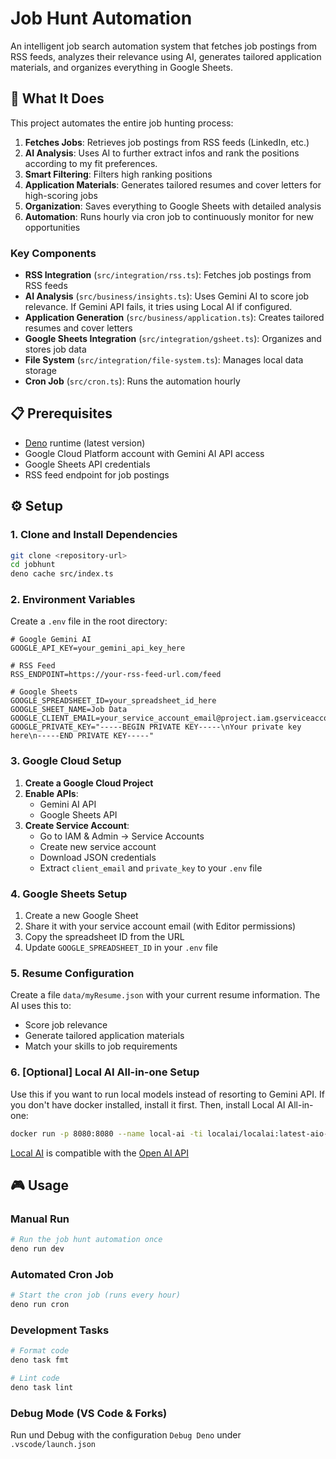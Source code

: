 # Job Hunt Automation

An intelligent job search automation system that fetches job postings from RSS feeds, analyzes their
relevance using AI, generates tailored application materials, and organizes everything in Google
Sheets.

## 🎯 What It Does

This project automates the entire job hunting process:

1. **Fetches Jobs**: Retrieves job postings from RSS feeds (LinkedIn, etc.)
2. **AI Analysis**: Uses AI to further extract infos and rank the positions according to my fit
   preferences.
3. **Smart Filtering**: Filters high ranking positions
4. **Application Materials**: Generates tailored resumes and cover letters for high-scoring jobs
5. **Organization**: Saves everything to Google Sheets with detailed analysis
6. **Automation**: Runs hourly via cron job to continuously monitor for new opportunities

### Key Components

- **RSS Integration** (`src/integration/rss.ts`): Fetches job postings from RSS feeds
- **AI Analysis** (`src/business/insights.ts`): Uses Gemini AI to score job relevance. If Gemini API
  fails, it tries using Local AI if configured.
- **Application Generation** (`src/business/application.ts`): Creates tailored resumes and cover
  letters
- **Google Sheets Integration** (`src/integration/gsheet.ts`): Organizes and stores job data
- **File System** (`src/integration/file-system.ts`): Manages local data storage
- **Cron Job** (`src/cron.ts`): Runs the automation hourly

## 📋 Prerequisites

- [Deno](https://deno.land/) runtime (latest version)
- Google Cloud Platform account with Gemini AI API access
- Google Sheets API credentials
- RSS feed endpoint for job postings

## ⚙️ Setup

### 1. Clone and Install Dependencies

```bash
git clone <repository-url>
cd jobhunt
deno cache src/index.ts
```

### 2. Environment Variables

Create a `.env` file in the root directory:

```env
# Google Gemini AI
GOOGLE_API_KEY=your_gemini_api_key_here

# RSS Feed
RSS_ENDPOINT=https://your-rss-feed-url.com/feed

# Google Sheets
GOOGLE_SPREADSHEET_ID=your_spreadsheet_id_here
GOOGLE_SHEET_NAME=Job Data
GOOGLE_CLIENT_EMAIL=your_service_account_email@project.iam.gserviceaccount.com
GOOGLE_PRIVATE_KEY="-----BEGIN PRIVATE KEY-----\nYour private key here\n-----END PRIVATE KEY-----"
```

### 3. Google Cloud Setup

1. **Create a Google Cloud Project**
2. **Enable APIs**:
   - Gemini AI API
   - Google Sheets API
3. **Create Service Account**:
   - Go to IAM & Admin → Service Accounts
   - Create new service account
   - Download JSON credentials
   - Extract `client_email` and `private_key` to your `.env` file

### 4. Google Sheets Setup

1. Create a new Google Sheet
2. Share it with your service account email (with Editor permissions)
3. Copy the spreadsheet ID from the URL
4. Update `GOOGLE_SPREADSHEET_ID` in your `.env` file

### 5. Resume Configuration

Create a file `data/myResume.json` with your current resume information. The AI uses this to:

- Score job relevance
- Generate tailored application materials
- Match your skills to job requirements

### 6. [Optional] Local AI All-in-one Setup

Use this if you want to run local models instead of resorting to Gemini API. If you don't have
docker installed, install it first. Then, install Local AI All-in-one:

```sh
docker run -p 8080:8080 --name local-ai -ti localai/localai:latest-aio-cpu
```

[Local AI](https://localai.io/basics/try/) is compatible with the
[Open AI API](https://platform.openai.com/docs/api-reference/introduction)

## 🎮 Usage

### Manual Run

```bash
# Run the job hunt automation once
deno run dev
```

### Automated Cron Job

```bash
# Start the cron job (runs every hour)
deno run cron
```

### Development Tasks

```bash
# Format code
deno task fmt

# Lint code
deno task lint
```

### Debug Mode (VS Code & Forks)

Run und Debug with the configuration `Debug Deno` under `.vscode/launch.json`
